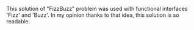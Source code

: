 This solution of "FizzBuzz" problem was used with functional interfaces 'Fizz' and 'Buzz'.
In my opinion thanks to that idea, this solution is so readable.
